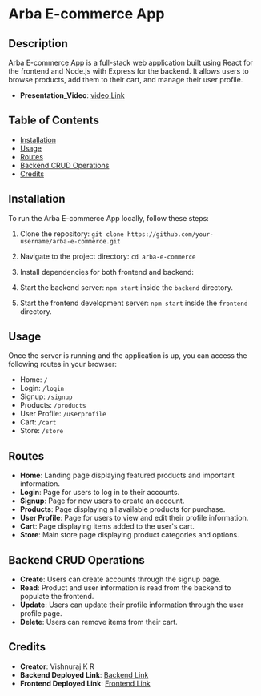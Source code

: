 ﻿# Arba E-commerce App

## Description

Arba E-commerce App is a full-stack web application built using React for the frontend and Node.js with Express for the backend. It allows users to browse products, add them to their cart, and manage their user profile.

- **Presentation_Video**: [video Link](https://youtu.be/AsrncRyj_Ds)

## Table of Contents

- [Installation](#installation)
- [Usage](#usage)
- [Routes](#routes)
- [Backend CRUD Operations](#backend-crud-operations)
- [Credits](#credits)

## Installation

To run the Arba E-commerce App locally, follow these steps:

1. Clone the repository: `git clone https://github.com/your-username/arba-e-commerce.git`
2. Navigate to the project directory: `cd arba-e-commerce`
3. Install dependencies for both frontend and backend:

4. Start the backend server: `npm start` inside the `backend` directory.
5. Start the frontend development server: `npm start` inside the `frontend` directory.

## Usage

Once the server is running and the application is up, you can access the following routes in your browser:

- Home: `/`
- Login: `/login`
- Signup: `/signup`
- Products: `/products`
- User Profile: `/userprofile`
- Cart: `/cart`
- Store: `/store`

## Routes

- **Home**: Landing page displaying featured products and important information.
- **Login**: Page for users to log in to their accounts.
- **Signup**: Page for new users to create an account.
- **Products**: Page displaying all available products for purchase.
- **User Profile**: Page for users to view and edit their profile information.
- **Cart**: Page displaying items added to the user's cart.
- **Store**: Main store page displaying product categories and options.

## Backend CRUD Operations

- **Create**: Users can create accounts through the signup page.
- **Read**: Product and user information is read from the backend to populate the frontend.
- **Update**: Users can update their profile information through the user profile page.
- **Delete**: Users can remove items from their cart.

## Credits

- **Creator**: Vishnuraj K R
- **Backend Deployed Link**: [Backend Link](https://arba-assignment.onrender.com)
- **Frontend Deployed Link**: [Frontend Link](https://frontend-eta-khaki.vercel.app/)
